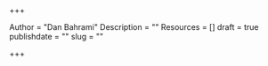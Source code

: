 +++

Author = "Dan Bahrami"
Description = ""
Resources = []
draft = true
publishdate = ""
slug = ""

+++

<!--more-->